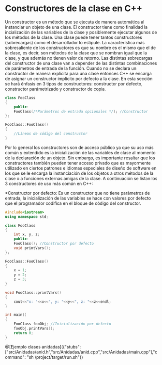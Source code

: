 # Constructores de la clase en C++

Un constructor es un método que se ejecuta de manera automática al instanciar un objeto de una clase. El constructor tiene como finalidad la
incialización de las variables de la clase y posiblemente ejecutar algunos de los métodos de la clase. Una clase puede tener tantos constructores
(sobrecargas) como el desarrollador lo estipule. La característica más sobresaliente de los constructores es que su nombre es el mismo que el de la
clase, es decir, son métodos de la clase que se nombran igual que la clase, y que además no tienen valor de retorno. Las distintas sobrecargas del
constructor de una clase van a depender de las distintas combinaciones de parámetros de entrada de la función. Cuando no se declara un constructor
de manera explícita para una clase entonces C++ se encarga de asignar un constructor implícito por defecto a la clase. En esta sección se hará 
énfasis en 3 tipos de constructores: constructor por defecto, constructor parámetrizado y constructor de copia.

```C++
class FooClass
{
	public:
	FooClass(/*Parámetros de entrada opcionales */); //Constructor
};

FooClass::FooClass()
{
	//Líneas de código del constructor
}
```

Por lo general los constructores son de acceso público ya que su uso más común y extendido es la inicialización de las variables de clase al
momento de la declaración de un objeto. Sin embargo, es importante resaltar que los constructores también pueden tener acceso privado que
es mayormente utilizado en ciertos patrones e idiomas especiales de diseño de software en los que se le encarga la instanciación de los objetos a
otros métodos de la clase o a funciones externas amigas de la clase. A continuación se listan los 3 constructores de uso más común en C++:

*Constructor por defecto: Es un constructor que no tiene parámetros de entrada, la inicialización de las variables se hace con valores por defecto
que el programador codifica en el bloque de código del constructor.

```C++ runnable
#include<iostream>
using namespace std;

class FooClass
{
	int x, y, z;
	public:
	FooClass(); //Constructor por defecto
	void printVars();
};

FooClass::FooClass()
{
	x = 1;
	y = 2;
	z = 3;
}

void FooClass::printVars()
{
	cout<<"x: "<<x<<", y: "<<y<<", z: "<<z<<endl;
}

int main()
{
	FooClass fooObj; //Inicialización por defecto
	fooObj.printVars();
	return 0;
}
```

@[Ejemplo clases anidadas]({"stubs": ["src/Anidadas/anid.h","src/Anidadas/anid.cpp","src/Anidadas/main.cpp"],"command": "sh /project/target/run.sh"})
